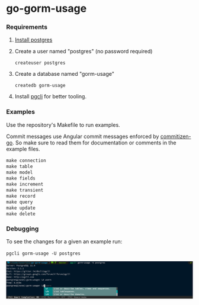 # go-gorm-usage

### Requirements

1. [Install postgres](https://www.postgresql.org/download/)
2. Create a user named "postgres" (no password required)

   ```
   createuser postgres
   ```

3. Create a database named "gorm-usage"

   ```
   createdb gorm-usage
   ```

4. Install [pgcli](https://www.pgcli.com/) for better tooling.

### Examples

Use the repository's Makefile to run examples.

Commit messages use Angular commit messages enforced by [commitizen-go](https://github.com/lintingzhen/commitizen-go). So make sure to read them for documentation or comments in the example files.

```
make connection
make table
make model
make fields
make increment
make transient
make record
make query
make update
make delete
```

### Debugging

To see the changes for a given an example run:

`pgcli gorm-usage -U postgres`

![pgcli screenshot](./docs/pgcli.png)
